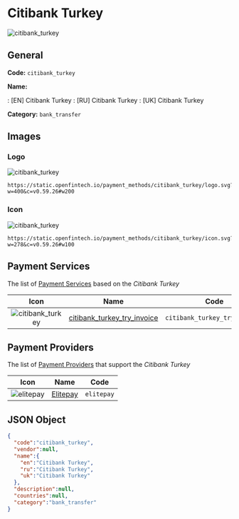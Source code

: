 
# Citibank Turkey 
![citibank_turkey](https://static.openfintech.io/payment_methods/citibank_turkey/logo.svg?w=400&c=v0.59.26#w200)  

## General 
**Code:** `citibank_turkey` 
 
**Name:** 
 
:	[EN] Citibank Turkey 
:	[RU] Citibank Turkey 
:	[UK] Citibank Turkey 
 
**Category:** `bank_transfer` 
 

## Images 

### Logo 
![citibank_turkey](https://static.openfintech.io/payment_methods/citibank_turkey/logo.svg?w=400&c=v0.59.26#w200)  

```
https://static.openfintech.io/payment_methods/citibank_turkey/logo.svg?w=400&c=v0.59.26#w200
```  

### Icon 
![citibank_turkey](https://static.openfintech.io/payment_methods/citibank_turkey/icon.svg?w=278&c=v0.59.26#w100)  

```
https://static.openfintech.io/payment_methods/citibank_turkey/icon.svg?w=278&c=v0.59.26#w100
```  

## Payment Services 
 
The list of [Payment Services](/payment-services/) based on the _Citibank Turkey_ 

|Icon|Name|Code| 
|:---:|:---:|:---:| 
|![citibank_turkey](https://static.openfintech.io/payment_methods/citibank_turkey/icon.svg?w=278&c=v0.59.26#w100) |[citibank_turkey_try_invoice](/payment-services/citibank_turkey_try_invoice/)|`citibank_turkey_try_invoice`| 
 

## Payment Providers 
 
The list of [Payment Providers](/payment-providers/) that support the _Citibank Turkey_ 

|Icon|Name|Code| 
|:---:|:---:|:---:| 
|![elitepay](https://static.openfintech.io/payment_providers/elitepay/icon.png?w=278&c=v0.59.26#w100) |[Elitepay](/payment-providers/elitepay/)|`elitepay`| 
 

## JSON Object 

```json
{
  "code":"citibank_turkey",
  "vendor":null,
  "name":{
    "en":"Citibank Turkey",
    "ru":"Citibank Turkey",
    "uk":"Citibank Turkey"
  },
  "description":null,
  "countries":null,
  "category":"bank_transfer"
}
```  
